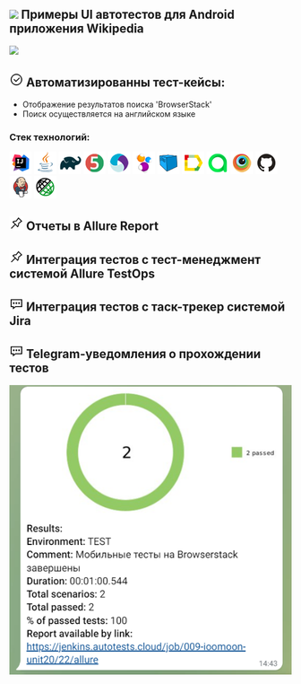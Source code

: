 ## <img src="https://github.com/ioomoon/QA-guru-homework-mobile/blob/master/img/icon2.png?raw=true" width="25">  Примеры UI автотестов для Android приложения Wikipedia

<img src="https://github.com/ioomoon/QA-guru-homework-mobile/blob/master/img/wikipedia.jpg?raw=true" width="500">

## <img src="https://github.com/ioomoon/QA-guru-graduation/blob/master/img/icon5.png?raw=true" width="25"> Автоматизированны тест-кейсы:
- Отображение результатов поиска 'BrowserStack'
- Поиск осуществляется на английском языке 

### Стек технологий:
![](img/Intelij_IDEA.png)
![](img/Java.png)
![](img/Gradle.png)
![](img/JUnit5.png)
![](img/Appium.png)
![](img/Selenide.png)
![](img/Selenoid.png)
![](img/Allure_Report.png)
![](img/allureTestOps.png)
![](img/Browserstack.png)
![](img/Github.png)
![](img/Jenkins.png)
![](img/Rest-Assured.png)

## <img src="https://github.com/ioomoon/QA-guru-graduation/blob/master/img/icon6.png?raw=true" width="25"> Отчеты в Allure Report


## <img src="https://github.com/ioomoon/QA-guru-graduation/blob/master/img/icon6.png?raw=true" width="25"> Интеграция тестов c тест-менеджмент системой Allure TestOps

## <img src="https://github.com/ioomoon/QA-guru-graduation/blob/master/img/icon1.png?raw=true" width="25"> Интеграция тестов c таск-трекер системой Jira

## <img src="https://github.com/ioomoon/QA-guru-graduation/blob/master/img/icon1.png?raw=true" width="25"> Telegram-уведомления о прохождении тестов
![](img/notification.png)